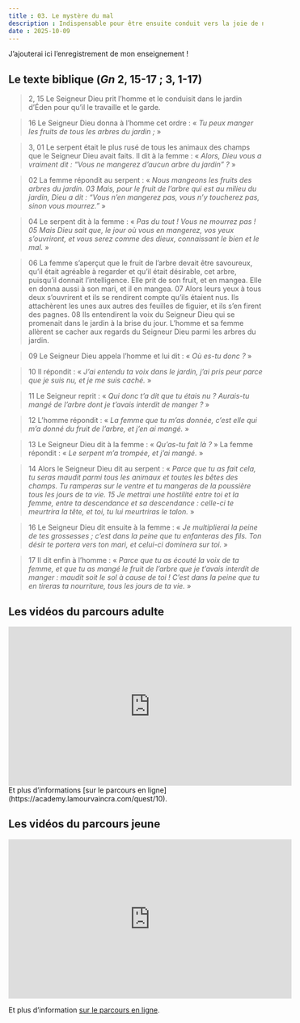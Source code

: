 ```yaml
---
title : 03. Le mystère du mal
description : Indispensable pour être ensuite conduit vers la joie de notre Salut.
date : 2025-10-09
---
```


J’ajouterai ici l’enregistrement de mon enseignement !

## Le texte biblique (*Gn* 2, 15-17 ; 3, 1-17)

> 2, 15 Le Seigneur Dieu prit l’homme et le conduisit dans le jardin d’Éden pour qu’il le travaille et le garde.

> 16 Le Seigneur Dieu donna à l’homme cet ordre : « *Tu peux manger les fruits de tous les arbres du jardin ;* »

> 3, 01 Le serpent était le plus rusé de tous les animaux des champs que le Seigneur Dieu avait faits. Il dit à la femme : « *Alors, Dieu vous a vraiment dit : “Vous ne mangerez d’aucun arbre du jardin” ?* »

> 02 La femme répondit au serpent : « *Nous mangeons les fruits des arbres du jardin. 03 Mais, pour le fruit de l’arbre qui est au milieu du jardin, Dieu a dit : “Vous n’en mangerez pas, vous n’y toucherez pas, sinon vous mourrez.”* »

> 04 Le serpent dit à la femme : « *Pas du tout ! Vous ne mourrez pas ! 05 Mais Dieu sait que, le jour où vous en mangerez, vos yeux s’ouvriront, et vous serez comme des dieux, connaissant le bien et le mal.* »

> 06 La femme s’aperçut que le fruit de l’arbre devait être savoureux, qu’il était agréable à regarder et qu’il était désirable, cet arbre, puisqu’il donnait l’intelligence. Elle prit de son fruit, et en mangea. Elle en donna aussi à son mari, et il en mangea. 07 Alors leurs yeux à tous deux s’ouvrirent et ils se rendirent compte qu’ils étaient nus. Ils attachèrent les unes aux autres des feuilles de figuier, et ils s’en firent des pagnes. 08 Ils entendirent la voix du Seigneur Dieu qui se promenait dans le jardin à la brise du jour. L’homme et sa femme allèrent se cacher aux regards du Seigneur Dieu parmi les arbres du jardin.

> 09 Le Seigneur Dieu appela l’homme et lui dit : « *Où es-tu donc ?* »

> 10 Il répondit : « *J’ai entendu ta voix dans le jardin, j’ai pris peur parce que je suis nu, et je me suis caché.* »

> 11 Le Seigneur reprit : « *Qui donc t’a dit que tu étais nu ? Aurais-tu mangé de l’arbre dont je t’avais interdit de manger ?* »

> 12 L’homme répondit : « *La femme que tu m’as donnée, c’est elle qui m’a donné du fruit de l’arbre, et j’en ai mangé.* »

> 13 Le Seigneur Dieu dit à la femme : « *Qu’as-tu fait là ?* » La femme répondit : « *Le serpent m’a trompée, et j’ai mangé.* »

> 14 Alors le Seigneur Dieu dit au serpent : « *Parce que tu as fait cela, tu seras maudit parmi tous les animaux et toutes les bêtes des champs. Tu ramperas sur le ventre et tu mangeras de la poussière tous les jours de ta vie. 15 Je mettrai une hostilité entre toi et la femme, entre ta descendance et sa descendance : celle-ci te meurtrira la tête, et toi, tu lui meurtriras le talon.* »

> 16 Le Seigneur Dieu dit ensuite à la femme : « *Je multiplierai la peine de tes grossesses ; c’est dans la peine que tu enfanteras des fils. Ton désir te portera vers ton mari, et celui-ci dominera sur toi.* »

> 17 Il dit enfin à l’homme : « *Parce que tu as écouté la voix de ta femme, et que tu as mangé le fruit de l’arbre que je t’avais interdit de manger : maudit soit le sol à cause de toi ! C’est dans la peine que tu en tireras ta nourriture, tous les jours de ta vie.* »

## Les vidéos du parcours adulte

<iframe width="560" height="315" src="https://www.youtube.com/embed/dU3yWLgqORs ?si=mBpCpl2-ppqByPdt" title="YouTube video player" frameborder="0" allow="accelerometer ; clipboard-write ; encrypted-media ; gyroscope ; picture-in-picture ; web-share" referrerpolicy="strict-origin-when-cross-origin" allowfullscreen></iframe>
Et plus d’informations [sur le parcours en ligne](https://academy.lamourvaincra.com/quest/10).

## Les vidéos du parcours jeune

<iframe width="560" height="315" src="https://www.youtube.com/embed/TSHXF41mjQk ?si=-xGGDhdETgNxOo9C" title="YouTube video player" frameborder="0" allow="accelerometer ; clipboard-write ; encrypted-media ; gyroscope ; picture-in-picture ; web-share" referrerpolicy="strict-origin-when-cross-origin" allowfullscreen></iframe>

Et plus d’information [sur le parcours en ligne](https://academy.lamourvaincra.com/quest/107).

